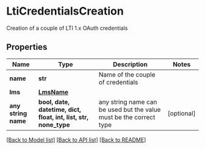 # LtiCredentialsCreation

Creation of a couple of LTI 1.x OAuth credentials

## Properties
Name | Type | Description | Notes
------------ | ------------- | ------------- | -------------
**name** | **str** | Name of the couple of credentials | 
**lms** | [**LmsName**](LmsName.md) |  | 
**any string name** | **bool, date, datetime, dict, float, int, list, str, none_type** | any string name can be used but the value must be the correct type | [optional]

[[Back to Model list]](../README.md#documentation-for-models) [[Back to API list]](../README.md#documentation-for-api-endpoints) [[Back to README]](../README.md)


